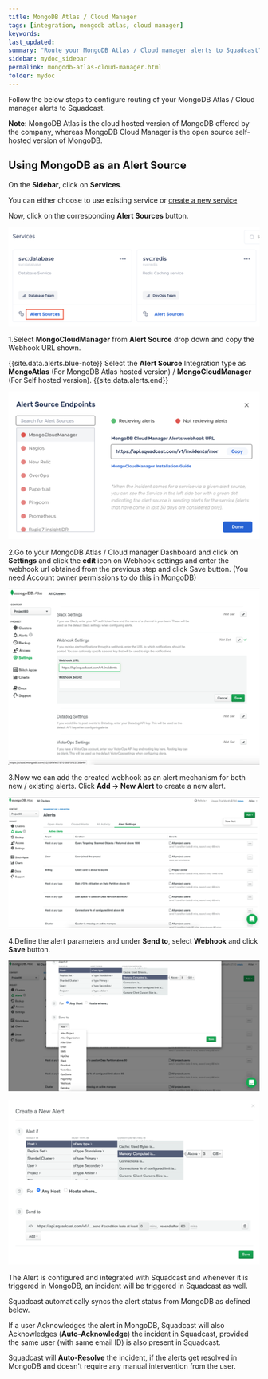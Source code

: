 ```yaml
---
title: MongoDB Atlas / Cloud Manager
tags: [integration, mongodb atlas, cloud manager]
keywords: 
last_updated: 
summary: "Route your MongoDB Atlas / Cloud manager alerts to Squadcast"
sidebar: mydoc_sidebar
permalink: mongodb-atlas-cloud-manager.html
folder: mydoc
---
```


Follow the below steps to configure routing of your MongoDB Atlas / Cloud manager alerts to Squadcast. 

**Note**: MongoDB Atlas is the cloud hosted version of MongoDB offered by the company, whereas MongoDB Cloud Manager is the open source self-hosted version of MongoDB.

## Using MongoDB as an Alert Source

On the **Sidebar**, click on **Services**.

You can either choose to use existing service or [create a new service](adding-a-service.html)

Now, click on the corresponding **Alert Sources** button.

![](images/integration_1.png)

1.Select **MongoCloudManager** from  **Alert Source** drop down and copy the Webhook URL shown.

{{site.data.alerts.blue-note}}
Select the <b>Alert Source</b> Integration type as <b>MongoAtlas</b> (For MongoDB Atlas hosted version) / <b>MongoCloudManager</b> (For Self hosted version).
{{site.data.alerts.end}}

![](images/mongodb_1.png)

2.Go to your MongoDB Atlas / Cloud manager Dashboard and click on **Settings** and click the **edit** icon on Webhook settings and enter the webhook url obtained from the previous step and click Save button. (You need Account owner permissions to do this in MongoDB)

![](images/mongodb_2.png)

3.Now we can add the created webhook as an alert mechanism for both new / existing alerts. Click **Add -> New Alert** to create a new alert.

![](images/mongodb_3.png)

4.Define the alert parameters and under **Send to**, select **Webhook** and click **Save** button.

![](images/mongodb_4.png)

![](images/mongodb_5.png)

The Alert is configured and integrated with Squadcast and whenever it is triggered in MongoDB, an incident will be triggered in Squadcast as well.

Squadcast automatically syncs the alert status from MongoDB as defined below. 

If a user Acknowledges the alert in MongoDB, Squadcast will also Acknowledges (**Auto-Acknowledge**) the incident in Squadcast, provided the same user (with same email ID) is also present in Squadcast.

Squadcast will **Auto-Resolve** the incident, if the alerts get resolved in MongoDB and doesn't require any manual intervention from the user.